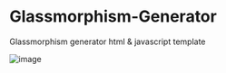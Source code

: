 # Glassmorphism-Generator
Glassmorphism generator html &amp; javascript template

![image](https://github.com/umit-ozay/Glassmorphism-Generator/assets/22205994/f88a116e-238b-4f56-9010-6441270c1926)
